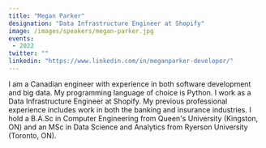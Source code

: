 ```yaml
---
title: "Megan Parker"
designation: "Data Infrastructure Engineer at Shopify"
image: /images/speakers/megan-parker.jpg
events:
 - 2022
twitter: ""
linkedin: "https://www.linkedin.com/in/meganparker-developer/"
---
```


I am a Canadian engineer with experience in both software development and big data. My programming language of choice is Python. I work as a Data Infrastructure Engineer at Shopify. My previous professional experience includes work in both the banking and insurance industries. I hold a B.A.Sc in Computer Engineering from Queen's University (Kingston, ON) and an MSc in Data Science and Analytics from Ryerson University (Toronto, ON).